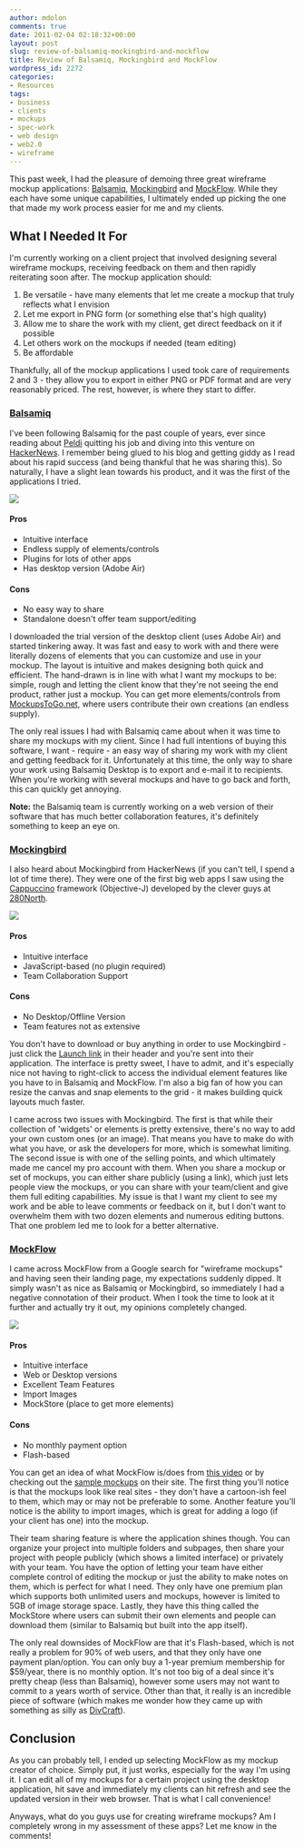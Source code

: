 ```yaml
---
author: mdolon
comments: true
date: 2011-02-04 02:18:32+00:00
layout: post
slug: review-of-balsamiq-mockingbird-and-mockflow
title: Review of Balsamiq, Mockingbird and MockFlow
wordpress_id: 2272
categories:
- Resources
tags:
- business
- clients
- mockups
- spec-work
- web design
- web2.0
- wireframe
---
```


This past week, I had the pleasure of demoing three great wireframe mockup applications: [Balsamiq](http://balsamiq.com/), [Mockingbird](https://gomockingbird.com/) and [MockFlow](http://www.mockflow.com/).  While they each have some unique capabilities, I ultimately ended up picking the one that made my work process easier for me and my clients.

## What I Needed It For

I'm currently working on a client project that involved designing several wireframe mockups, receiving feedback on them and then rapidly reiterating soon after.  The mockup application should:

  1. Be versatile - have many elements that let me create a mockup that truly reflects what I envision
  2. Let me export in PNG form (or something else that's high quality)
  3. Allow me to share the work with my client, get direct feedback on it if possible
  4. Let others work on the mockups if needed (team editing)
  5. Be affordable

Thankfully, all of the mockup applications I used took care of requirements 2 and 3 - they allow you to export in either PNG or PDF format and are very reasonably priced.  The rest, however, is where they start to differ.

### [Balsamiq](http://balsamiq.com/)

I've been following Balsamiq for the past couple of years, ever since reading about [Peldi](http://blogs.balsamiq.com/peldi/) quitting his job and diving into this venture on [HackerNews](http://news.ycombinator.com/).  I remember being glued to his blog and getting giddy as I read about his rapid success (and being thankful that he was sharing this).  So naturally, I have a slight lean towards his product, and it was the first of the applications I tried.

[![](http://devgrow.s3.amazonaws.com/assets/images/balsamiq.gif)](http://balsamiq.com/)

#### Pros

  * Intuitive interface
  * Endless supply of elements/controls
  * Plugins for lots of other apps
  * Has desktop version (Adobe Air)

#### Cons

  * No easy way to share
  * Standalone doesn't offer team support/editing

I downloaded the trial version of the desktop client (uses Adobe Air) and started tinkering away.  It was fast and easy to work with and there were literally dozens of elements that you can customize and use in your mockup.  The layout is intuitive and makes designing both quick and efficient.  The hand-drawn is in line with what I want my mockups to be: simple, rough and letting the client know that they're not seeing the end product, rather just a mockup.  You can get more elements/controls from [MockupsToGo.net](http://mockupstogo.net/), where users contribute their own creations (an endless supply).

The only real issues I had with Balsamiq came about when it was time to share my mockups with my client.  Since I had full intentions of buying this software, I want - require - an easy way of sharing my work with my client and getting feedback for it.  Unfortunately at this time, the only way to share your work using Balsamiq Desktop is to export and e-mail it to recipients.  When you're working with several mockups and have to go back and forth, this can quickly get annoying.

**Note:** the Balsamiq team is currently working on a web version of their software that has much better collaboration features, it's definitely something to keep an eye on.

### [Mockingbird](https://gomockingbird.com/)

I also heard about Mockingbird from HackerNews (if you can't tell, I spend a lot of time there).  They were one of the first big web apps I saw using the [Cappuccino](http://cappuccino.org/) framework (Objective-J) developed by the clever guys at [280North](http://www.280north.com/).

[![](http://devgrow.s3.amazonaws.com/assets/images/mockingbird.gif)](http://gomockingbird.com/)

#### Pros

  * Intuitive interface
  * JavaScript-based (no plugin required)
  * Team Collaboration Support

#### Cons
  * No Desktop/Offline Version
  * Team features not as extensive

You don't have to download or buy anything in order to use Mockingbird - just click the [Launch link](https://gomockingbird.com/mockingbird/) in their header and you're sent into their application.  The interface is pretty sweet, I have to admit, and it's especially nice not having to right-click to access the individual element features like you have to in Balsamiq and MockFlow.  I'm also a big fan of how you can resize the canvas and snap elements to the grid - it makes building quick layouts much faster.

I came across two issues with Mockingbird.  The first is that while their collection of 'widgets' or elements is pretty extensive, there's no way to add your own custom ones (or an image).  That means you have to make do with what you have, or ask the developers for more, which is somewhat limiting.  The second issue is with one of the selling points, and which ultimately made me cancel my pro account with them.  When you share a mockup or set of mockups, you can either share publicly (using a link), which just lets people view the mockups, or you can share with your team/client and give them full editing capabilities.  My issue is that I want my client to see my work and be able to leave comments or feedback on it, but I don't want to overwhelm them with two dozen elements and numerous editing buttons.  That one problem led me to look for a better alternative.

### [MockFlow](http://www.mockflow.com/)

I came across MockFlow from a Google search for "wireframe mockups" and having seen their landing page, my expectations suddenly dipped.  It simply wasn't as nice as Balsamiq or Mockingbird, so immediately I had a negative connotation of their product.  When I took the time to look at it further and actually try it out, my opinions completely changed.

[![](http://devgrow.s3.amazonaws.com/assets/images/mockflow.gif)](http://www.mockflow.com/)

#### Pros

  * Intuitive interface
  * Web or Desktop versions
  * Excellent Team Features
  * Import Images
  * MockStore (place to get more elements)

#### Cons
  * No monthly payment option
  * Flash-based

You can get an idea of what MockFlow is/does from [this video](http://vimeo.com/7178540) or by checking out the [sample mockups](http://www.mockflow.com/samples) on their site.  The first thing you'll notice is that the mockups look like real sites - they don't have a cartoon-ish feel to them, which may or may not be preferable to some.  Another feature you'll notice is the ability to import images, which is great for adding a logo (if your client has one) into the mockup.

Their team sharing feature is where the application shines though.  You can organize your project into multiple folders and subpages, then share your project with people publicly (which shows a limited interface) or privately with your team.  You have the option of letting your team have either complete control of editing the mockup or just the ability to make notes on them, which is perfect for what I need.  They only have one premium plan which supports both unlimited users and mockups, however is limited to 5GB of image storage space.  Lastly, they have this thing called the MockStore where users can submit their own elements and people can download them (similar to Balsamiq but built into the app itself).

The only real downsides of MockFlow are that it's Flash-based, which is not really a problem for 90% of web users, and that they only have one payment plan/option.  You can only buy a 1-year premium membership for $59/year, there is no monthly option.  It's not too big of a deal since it's pretty cheap (less than Balsamiq), however some users may not want to commit to a years worth of service.  Other than that, it really is an incredible piece of software (which makes me wonder how they came up with something as silly as [DivCraft](http://www.divcraft.com/)).

## Conclusion

As you can probably tell, I ended up selecting MockFlow as my mockup creator of choice.  Simply put, it just works, especially for the way I'm using it.  I can edit all of my mockups for a certain project using the desktop application, hit save and immediately my clients can hit refresh and see the updated version in their web browser.  That is what I call convenience!

Anyways, what do you guys use for creating wireframe mockups?  Am I completely wrong in my assessment of these apps?  Let me know in the comments!